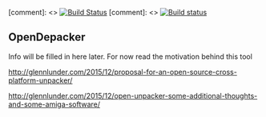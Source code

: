 [comment]: <> [![Build Status](https://travis-ci.org/emoon/open_depacker.svg)](https://travis-ci.org/emoon/open_depacker)
[comment]: <> [![Build status](https://ci.appveyor.com/api/projects/status/3l0nevvylstr9avq?svg=true)](https://ci.appveyor.com/project/emoon/open_depacker)

OpenDepacker
------------

Info will be filled in here later. For now read the motivation behind this tool

http://glennlunder.com/2015/12/proposal-for-an-open-source-cross-platform-unpacker/

http://glennlunder.com/2015/12/open-unpacker-some-additional-thoughts-and-some-amiga-software/



